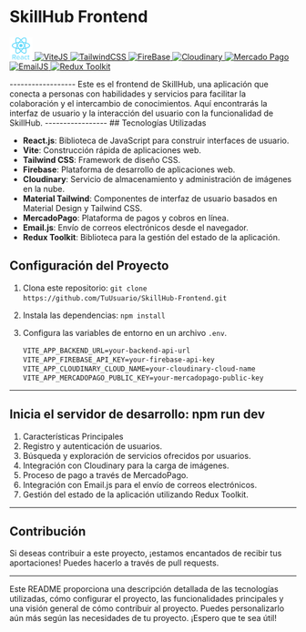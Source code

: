 # SkillHub Frontend
<p align="left"> 

<a href="https://reactjs.org/" target="_blank" rel="noreferrer"> 
<img src="https://raw.githubusercontent.com/devicons/devicon/master/icons/react/react-original-wordmark.svg" 
alt="ReactJS" width="40" height="40"/> </a> 

<a href="https://vitejs.dev/" target="_blank" rel="noreferrer"> 
<img src="https://cdn.worldvectorlogo.com/logos/vitejs.svg" 
alt="ViteJS" width="40" height="40"/> </a>

<a href="https://tailwindcss.com/" target="_blank" rel="noreferrer"> 
<img src="https://cdn.worldvectorlogo.com/logos/tailwind-css-2.svg" 
alt="TailwindCSS" width="40" height="40"/> </a>

<a href="https://firebase.google.com/" target="_blank" rel="noreferrer"> 
<img src="https://www.vectorlogo.zone/logos/firebase/firebase-icon.svg" 
alt="FireBase" width="40" height="40"/> </a>

<a href="https://cloudinary.com/" target="_blank" rel="noreferrer"> 
<img src="https://cdn.worldvectorlogo.com/logos/cloudinary-2.svg" 
alt="Cloudinary" width="40" height="40"/> </a> 
   
<a href="https://www.mercadopago.com/" target="_blank" rel="noreferrer"> 
<img src="https://seeklogo.com/images/M/mercadopago-logo-FC9BA7420E-seeklogo.com.png" 
alt="Mercado Pago" width="100" height="auto"/> </a>

<a href="https://www.emailjs.com/" target="_blank" rel="noreferrer"> 
<img src="https://www.emailjs.com/logo.png" 
alt="EmailJS" width="40" height="40"/> </a>

<a href="https://redux-toolkit.js.org/" target="_blank" rel="noreferrer"> 
<img src="https://cdn.worldvectorlogo.com/logos/redux.svg" 
alt="Redux Toolkit" width="40" height="40"/> </a> 

</p>
------------------
Este es el frontend de SkillHub, una aplicación que conecta a personas con habilidades y servicios para facilitar la colaboración y el intercambio de conocimientos. Aquí encontrarás la interfaz de usuario y la interacción del usuario con la funcionalidad de SkillHub.
-----------------
## Tecnologías Utilizadas

- **React.js**: Biblioteca de JavaScript para construir interfaces de usuario.
- **Vite**: Construcción rápida de aplicaciones web.
- **Tailwind CSS**: Framework de diseño CSS.
- **Firebase**: Plataforma de desarrollo de aplicaciones web.
- **Cloudinary**: Servicio de almacenamiento y administración de imágenes en la nube.
- **Material Tailwind**: Componentes de interfaz de usuario basados en Material Design y Tailwind CSS.
- **MercadoPago**: Plataforma de pagos y cobros en línea.
- **Email.js**: Envío de correos electrónicos desde el navegador.
- **Redux Toolkit**: Biblioteca para la gestión del estado de la aplicación.

## Configuración del Proyecto

1. Clona este repositorio: `git clone https://github.com/TuUsuario/SkillHub-Frontend.git`
2. Instala las dependencias: `npm install`
3. Configura las variables de entorno en un archivo `.env`.

   ```env
   VITE_APP_BACKEND_URL=your-backend-api-url
   VITE_APP_FIREBASE_API_KEY=your-firebase-api-key
   VITE_APP_CLOUDINARY_CLOUD_NAME=your-cloudinary-cloud-name
   VITE_APP_MERCADOPAGO_PUBLIC_KEY=your-mercadopago-public-key
-----------------

## Inicia el servidor de desarrollo: npm run dev
1. Características Principales
2. Registro y autenticación de usuarios.
3. Búsqueda y exploración de servicios ofrecidos por usuarios.
4. Integración con Cloudinary para la carga de imágenes.
5. Proceso de pago a través de MercadoPago.
6. Integración con Email.js para el envío de correos electrónicos.
7. Gestión del estado de la aplicación utilizando Redux Toolkit.

----------
## Contribución
Si deseas contribuir a este proyecto, ¡estamos encantados de recibir tus aportaciones! Puedes hacerlo a través de pull requests.

---------
Este README proporciona una descripción detallada de las tecnologías utilizadas, cómo configurar el proyecto, las funcionalidades principales y una visión general de cómo contribuir al proyecto. Puedes personalizarlo aún más según las necesidades de tu proyecto. ¡Espero que te sea útil!
